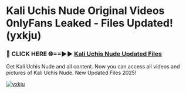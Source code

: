 # Kali Uchis Nude Original Videos 0nlyFans Leaked - Files Updated! (yxkju)

<h3>🔴 CLICK HERE 🌐==►► <a href="https://tinyurl.com/4mcuefdz" rel="nofollow">Kali Uchis Nude Updated Files</a></h3>

Get Kali Uchis Nude and all content. Now you can access all videos and pictures of Kali Uchis Nude. New Updated Files 2025!

[![yxkju](https://i.imgur.com/StAQSOY.gif)](https://tinyurl.com/4mcuefdz)
